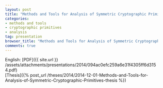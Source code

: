 ```yaml
---
layout: post
title: "Methods and Tools for Analysis of Symmetric Cryptographic Primitives"
categories:
- methods and tools
- cryptographic primitives
- analysis
tag: presentation
browser_title: "Methods and Tools for Analysis of Symmetric Cryptographic Primitives"
comments: true
---
```


English: [PDF]({{ site.url }} /assets/attachments/presentations/2014/094ac0efc259a6e31f4305ff6d3154.pdf) <span style="float: right;">[Thesis]({% post_url /theses/2014/2014-12-01-Methods-and-Tools-for-Analysis-of-Symmetric-Cryptographic-Primitives-thesis %})</span>
